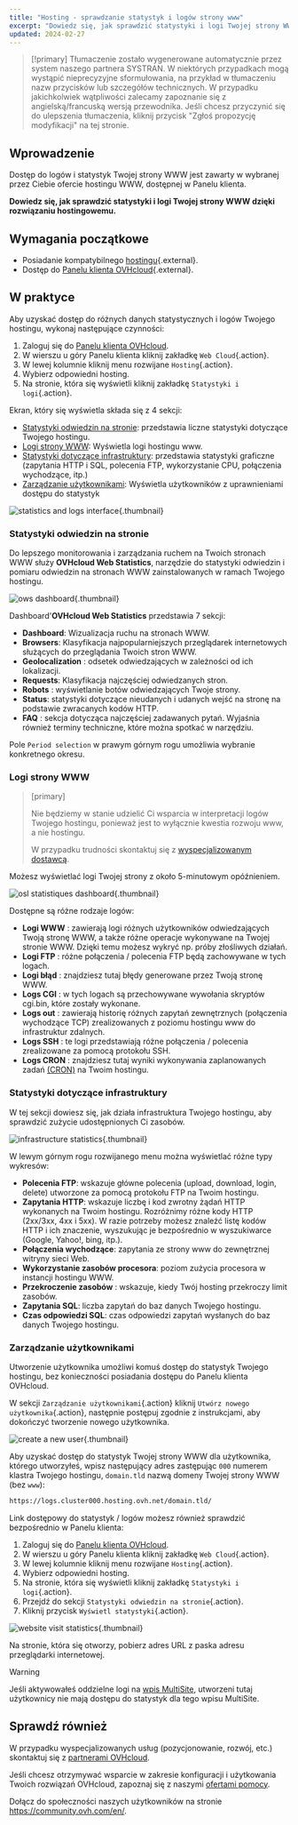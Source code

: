 ```yaml
---
title: "Hosting - sprawdzanie statystyk i logów strony www"
excerpt: "Dowiedz się, jak sprawdzić statystyki i logi Twojej strony WWW dzięki rozwiązaniu hostingowemu"
updated: 2024-02-27
---
```


> [!primary]
> Tłumaczenie zostało wygenerowane automatycznie przez system naszego partnera SYSTRAN. W niektórych przypadkach mogą wystąpić nieprecyzyjne sformułowania, na przykład w tłumaczeniu nazw przycisków lub szczegółów technicznych. W przypadku jakichkolwiek wątpliwości zalecamy zapoznanie się z angielską/francuską wersją przewodnika. Jeśli chcesz przyczynić się do ulepszenia tłumaczenia, kliknij przycisk "Zgłoś propozycję modyfikacji" na tej stronie.
> 

## Wprowadzenie 

Dostęp do logów i statystyk Twojej strony WWW jest zawarty w wybranej przez Ciebie ofercie hostingu WWW, dostępnej w Panelu klienta.

**Dowiedz się, jak sprawdzić statystyki i logi Twojej strony WWW dzięki rozwiązaniu hostingowemu.**

## Wymagania początkowe

- Posiadanie kompatybilnego [hostingu](https://www.ovhcloud.com/pl/web-hosting/){.external}.
- Dostęp do [Panelu klienta OVHcloud](https://www.ovh.com/auth/?action=gotomanager&from=https://www.ovh.pl/&ovhSubsidiary=pl){.external}.

## W praktyce

Aby uzyskać dostęp do różnych danych statystycznych i logów Twojego hostingu, wykonaj następujące czynności: 

1. Zaloguj się do [Panelu klienta OVHcloud](https://www.ovh.com/auth/?action=gotomanager&from=https://www.ovh.pl/&ovhSubsidiary=pl).
2. W wierszu u góry Panelu klienta kliknij zakładkę `Web Cloud`{.action}.
3. W lewej kolumnie kliknij menu rozwijane `Hosting`{.action}.
4. Wybierz odpowiedni hosting.
5. Na stronie, która się wyświetli kliknij zakładkę `Statystyki i logi`{.action}.

Ekran, który się wyświetla składa się z 4 sekcji:

- [Statystyki odwiedzin na stronie](#website-stats): przedstawia liczne statystyki dotyczące Twojego hostingu.
- [Logi strony WWW](#website-logs): Wyświetla logi hostingu www.
- [Statystyki dotyczące infrastruktury](#infra-stats): przedstawia statystyki graficzne (zapytania HTTP i SQL, polecenia FTP, wykorzystanie CPU, połączenia wychodzące, itp.)
- [Zarządzanie użytkownikami](#admin-user): Wyświetla użytkowników z uprawnieniami dostępu do statystyk

![statistics and logs interface](images/tab.png){.thumbnail}

### Statystyki odwiedzin na stronie <a name="website-stats"></a>

Do lepszego monitorowania i zarządzania ruchem na Twoich stronach WWW służy **OVHcloud Web Statistics**, narzędzie do statystyki odwiedzin i pomiaru odwiedzin na stronach WWW zainstalowanych w ramach Twojego hostingu.

![ows dashboard](images/ows-presentation.gif){.thumbnail}

Dashboard'**OVHcloud Web Statistics** przedstawia 7 sekcji:

- **Dashboard**: Wizualizacja ruchu na stronach WWW.
- **Browsers**: Klasyfikacja najpopularniejszych przeglądarek internetowych służących do przeglądania Twoich stron WWW.
- **Geolocalization** : odsetek odwiedzających w zależności od ich lokalizacji.
- **Requests**: Klasyfikacja najczęściej odwiedzanych stron.
- **Robots** : wyświetlanie botów odwiedzających Twoje strony.
- **Status**: statystyki dotyczące nieudanych i udanych wejść na stronę na podstawie zwracanych kodów HTTP.
- **FAQ** : sekcja dotycząca najczęściej zadawanych pytań. Wyjaśnia również terminy techniczne, które można spotkać w narzędziu.

Pole `Period selection` w prawym górnym rogu umożliwia wybranie konkretnego okresu.

### Logi strony WWW <a name="website-logs"></a>

> [primary]
>
> Nie będziemy w stanie udzielić Ci wsparcia w interpretacji logów Twojego hostingu, ponieważ jest to wyłącznie kwestia rozwoju www, a nie hostingu.
>
> W przypadku trudności skontaktuj się z [wyspecjalizowanym dostawcą](https://partner.ovhcloud.com/pl/directory/).
>

Możesz wyświetlać logi Twojej strony z około 5-minutowym opóźnieniem.

![osl statistiques dashboard](images/osl-statistics-board.png){.thumbnail}

Dostępne są różne rodzaje logów:

- **Logi WWW** : zawierają logi różnych użytkowników odwiedzających Twoją stronę WWW, a także różne operacje wykonywane na Twojej stronie WWW. Dzięki temu możesz wykryć np. próby złośliwych działań.
- **Logi FTP** : różne połączenia / polecenia FTP będą zachowywane w tych logach.
- **Logi błąd** : znajdziesz tutaj błędy generowane przez Twoją stronę WWW.
- **Logs CGI** : w tych logach są przechowywane wywołania skryptów cgi.bin, które zostały wykonane.
- **Logs out** : zawierają historię różnych zapytań zewnętrznych (połączenia wychodzące TCP) zrealizowanych z poziomu hostingu www do infrastruktur zdalnych.
- **Logs SSH** : te logi przedstawiają różne połączenia / polecenia zrealizowane za pomocą protokołu SSH.
- **Logs CRON** : znajdziesz tutaj wyniki wykonywania zaplanowanych zadań [(CRON)](/pages/web_cloud/web_hosting/cron_tasks) na Twoim hostingu.

### Statystyki dotyczące infrastruktury <a name="infra-stats"></a>

W tej sekcji dowiesz się, jak działa infrastruktura Twojego hostingu, aby sprawdzić zużycie udostępnionych Ci zasobów.

![infrastructure statistics](images/infrastructure-statistics-graph.png){.thumbnail}

W lewym górnym rogu rozwijanego menu można wyświetlać różne typy wykresów:

- **Polecenia FTP**: wskazuje główne polecenia (upload, download, login, delete) utworzone za pomocą protokołu FTP na Twoim hostingu.
- **Zapytania HTTP**: wskazuje liczbę i kod zwrotny żądań HTTP wykonanych na Twoim hostingu. Rozróżnimy różne kody HTTP (2xx/3xx, 4xx i 5xx). W razie potrzeby możesz znaleźć listę kodów HTTP i ich znaczenie, wyszukując je bezpośrednio w wyszukiwarce (Google, Yahoo!, bing, itp.).
- **Połączenia wychodzące**: zapytania ze strony www do zewnętrznej witryny sieci Web.
- **Wykorzystanie zasobów procesora**: poziom zużycia procesora w instancji hostingu WWW.
- **Przekroczenie zasobów** : wskazuje, kiedy Twój hosting przekroczy limit zasobów.
- **Zapytania SQL**: liczba zapytań do baz danych Twojego hostingu.
- **Czas odpowiedzi SQL**: czas odpowiedzi zapytań wysłanych do baz danych Twojego hostingu.

### Zarządzanie użytkownikami <a name="admin-user"></a>

Utworzenie użytkownika umożliwi komuś dostęp do statystyk Twojego hostingu, bez konieczności posiadania dostępu do Panelu klienta OVHcloud.

W sekcji `Zarządzanie użytkownikami`{.action} kliknij `Utwórz nowego użytkownika`{.action}, następnie postępuj zgodnie z instrukcjami, aby dokończyć tworzenie nowego użytkownika.

![create a new user](images/create-a-new-user.png){.thumbnail}

Aby uzyskać dostęp do statystyk Twojej strony WWW dla użytkownika, którego utworzyłeś, wpisz następujący adres zastępując `000` numerem klastra Twojego hostingu, `domain.tld` nazwą domeny Twojej strony WWW (bez `www`):

```bash
https://logs.cluster000.hosting.ovh.net/domain.tld/
```

Link dostępowy do statystyk / logów możesz również sprawdzić bezpośrednio w Panelu klienta:

1. Zaloguj się do [Panelu klienta OVHcloud](https://www.ovh.com/auth/?action=gotomanager&from=https://www.ovh.pl/&ovhSubsidiary=pl).
2. W wierszu u góry Panelu klienta kliknij zakładkę `Web Cloud`{.action}.
3. W lewej kolumnie kliknij menu rozwijane `Hosting`{.action}.
4. Wybierz odpowiedni hosting.
5. Na stronie, która się wyświetli kliknij zakładkę `Statystyki i logi`{.action}.
6. Przejdź do sekcji `Statystyki odwiedzin na stronie`{.action}.
7. Kliknij przycisk `Wyświetl statystyki`{.action}.

![website visit statistics](images/view-statistics.png){.thumbnail}

Na stronie, która się otworzy, pobierz adres URL z paska adresu przeglądarki internetowej.

> [!warning]
>
> Jeśli aktywowałeś oddzielne logi na [wpis MultiSite](/pages/web_cloud/web_hosting/multisites_configure_multisite), utworzeni tutaj użytkownicy nie mają dostępu do statystyk dla tego wpisu MultiSite.
>

## Sprawdź również

W przypadku wyspecjalizowanych usług (pozycjonowanie, rozwój, etc.) skontaktuj się z [partnerami OVHcloud](https://partner.ovhcloud.com/pl/directory/).

Jeśli chcesz otrzymywać wsparcie w zakresie konfiguracji i użytkowania Twoich rozwiązań OVHcloud, zapoznaj się z naszymi [ofertami pomocy](https://www.ovhcloud.com/pl/support-levels/).

Dołącz do społeczności naszych użytkowników na stronie <https://community.ovh.com/en/>.